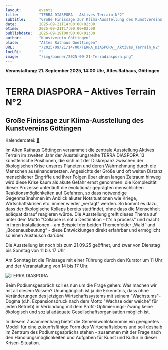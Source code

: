 ```yaml
---
layout:        events
title:         "TERRA DIASPORA – Aktives Terrain N°2"
subtitle:      "Große Finissage zur Klima-Ausstellung des Kunstvereins Göttingen"
date:          2025-09-21T14:00:00+02:00
etime:         2025-09-21T17:00:00+02:00
publishdate:   2025-09-19T00:00:00+01:00
author:        "Kunstverein Göttingen"
place:         "Altes Rathaus Goettingen"
URL:           "/2025/09/21/14/00/TERRA_DIASPORA__Aktives_Terrain_N2"
locURL:        ""
image:         "/img/banner/2025-09-21-Terradiaspora.png"
---
```


**Veranstaltung: 21. September 2025, 14:00 Uhr, Altes Rathaus, Göttingen**

TERRA DIASPORA – Aktives Terrain N°2
===========

Große Finissage zur Klima-Ausstellung des Kunstvereins Göttingen
-----------


Kalenderdatei: [📆](/ics/2025-09-21_14-00_terra_diaspora__aktives_terrain_n2.ics)

Im Alten Rathaus Göttingen versammelt die zentrale Ausstellung Aktives Terrain im zweiten Jahr der Ausstellungsreihe TERRA DIASPORA 13 künstlerische Positionen, die sich mit der Diskrepanz zwischen der ökologischen Krise unseres Planeten und deren Wahrnehmung durch die Menschen auseinandersetzen. Angesichts der Größe und oft weiten Distanz menschlicher Eingriffe und ihrer Folgen über einen langen Zeitraum hinweg wird diese Krise kaum als akute Gefahr ernst genommen: die Komplexität dieser Prozesse unterläuft die evolutionär geprägten menschlichen Reaktionsmöglichkeiten auf Gefahren, so dass notwendige Gegenmaßnahmen im Anblick akuter Notsituationen wie Kriege, Wirtschaftskrisen etc. immer wieder „vertagt“ werden. So kommt es dazu, dass der ökologische Kollaps bereits stattfindet, ohne dass die Menschheit adäquat darauf reagieren würde. Die Ausstellung greift dieses Thema auf unter dem Motto "Collapse is not a Destination - It's a process" und macht in ihren Installationen – am Beispiel der beiden Themenfelder „Wald“ und „Bodenausbeutung“ - diese Entwicklungen direkt erfahrbar und ermöglicht so einen Austausch darüber.

Die Ausstellung ist noch bis zum 21.09.25 geöffnet, und zwar von Dienstag bis Sonntag von 11 bis 17 Uhr

Am Sonntag ist die Finissage mit einer Führung durch den Kurator um 11 Uhr und der Veranstaltung von 14 bis 17 Uhr.

![TERRA DIASPORA](/img/event/2025-09-21-Terradiaspora.png)
 
Beim Podiumsgespräch soll es nun um die Frage gehen: Was machen wir mit all diesem Wissen? Unumgänglich ist ja die Erkenntnis, dass ohne Veränderungen des jetzigen Wirtschaftssystems mit seinem "Wachstums"-Dogma (d.h. Expansionsdruck nach dem Motto "Wachse oder weiche" für jeden Betrieb) in Verbindung mit dem Profit-Optimierungs-Zwang keine ökologisch und sozial adäquate Gesellschaftsorganisation möglich ist.

In diesem Zusammenhang bietet die Gemeinwohlökonomie ein geeignetes Modell für eine zukunftsfähige Form des Wirtschaftslebens und soll deshalb im Zentrum des Podiumsgesprächs stehen - zusammen mit der Frage nach den Handlungsmöglichkeiten und Aufgaben für Kunst und Kultur in dieser Krisen-Situation.
 

